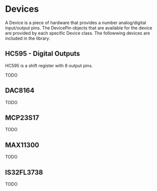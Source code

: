 # Devices

A Device is a piece of hardware that provides a number analog/digital input/output pins.
The DevicePin objects that are available for the device are provided by each specific Device class.
The followwing devices are included in the library.

## HC595 - Digital Outputs

HC595 is a shift register with 8 output pins.

TODO

## DAC8164

TODO

## MCP23S17

TODO

## MAX11300

TODO

## IS32FL3738

TODO